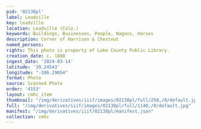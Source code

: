 ```yaml
---
pid: '02138pl'
label: Leadville
key: leadville
location: Leadville (Colo.)
keywords: Buildings, Businesses, People, Wagons, Horses
description: Corner of Harrison & Chestnut
named_persons: 
rights: This photo is property of Lake County Public Library.
creation_date: c. 1888
ingest_date: '2024-03-14'
latitude: '39.24543'
longitude: "-106.29054"
format: Photo
source: Scanned Photo
order: '4153'
layout: cmhc_item
thumbnail: "/img/derivatives/iiif/images/02138pl/full/250,/0/default.jpg"
full: "/img/derivatives/iiif/images/02138pl/full/1140,/0/default.jpg"
manifest: "/img/derivatives/iiif/02138pl/manifest.json"
collection: cmhc
---
```

